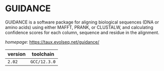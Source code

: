 # GUIDANCE

GUIDANCE is a software package for aligning biological sequences (DNA or amino acids) using either MAFFT, PRANK, or CLUSTALW, and calculating confidence scores for each column, sequence and residue in the alignment.

*homepage*: <https://taux.evolseq.net/guidance/>

version | toolchain
--------|----------
``2.02`` | ``GCC/12.3.0``
